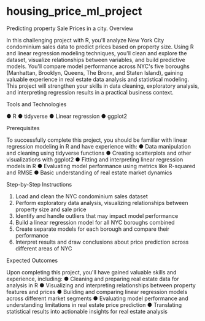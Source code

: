 # housing_price_ml_project
Predicting property Sale Prices in a city.
Overview

In this challenging project with R, you&#39;ll analyze New York City condominium sales data to
predict prices based on property size. Using R and linear regression modeling techniques, you&#39;ll
clean and explore the dataset, visualize relationships between variables, and build predictive
models. You&#39;ll compare model performance across NYC&#39;s five boroughs (Manhattan, Brooklyn,
Queens, The Bronx, and Staten Island), gaining valuable experience in real estate data analysis
and statistical modeling. This project will strengthen your skills in data cleaning, exploratory
analysis, and interpreting regression results in a practical business context.

Tools and Technologies

● R
● tidyverse
● Linear regression
● ggplot2

Prerequisites

To successfully complete this project, you should be familiar with linear regression modeling in
R and have experience with:
● Data manipulation and cleaning using tidyverse functions
● Creating scatterplots and other visualizations with ggplot2
● Fitting and interpreting linear regression models in R
● Evaluating model performance using metrics like R-squared and RMSE
● Basic understanding of real estate market dynamics

Step-by-Step Instructions

1. Load and clean the NYC condominium sales dataset
2. Perform exploratory data analysis, visualizing relationships between
property size and sale price
3. Identify and handle outliers that may impact model performance
4. Build a linear regression model for all NYC boroughs combined
5. Create separate models for each borough and compare their
performance
6. Interpret results and draw conclusions about price prediction across
different areas of NYC

Expected Outcomes

Upon completing this project, you&#39;ll have gained valuable skills and experience, including:
● Cleaning and preparing real estate data for analysis in R
● Visualizing and interpreting relationships between property features and
prices
● Building and comparing linear regression models across different
market segments
● Evaluating model performance and understanding limitations in real
estate price prediction
● Translating statistical results into actionable insights for real estate
analysis
